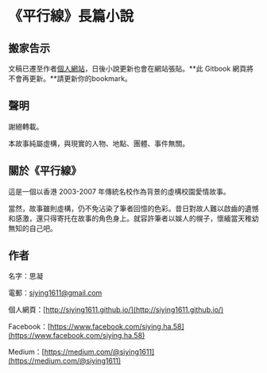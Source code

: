 # 《平行線》長篇小說

## 搬家告示

文稿已遷至作者[個人網站](http://siying1611.github.io/)，日後小說更新也會在網站張貼。**此 Gitbook 網頁將不會再更新。**請更新你的bookmark。

## 聲明

謝絕轉載。

本故事純屬虛構，與現實的人物、地點、團體、事件無關。

## 關於《平行線》

這是一個以香港 2003-2007 年傳統名校作為背景的虛構校園愛情故事。

當然，故事雖則虛構，仍不免沾染了筆者回憶的色彩。昔日對故人難以啟齒的遺憾和感激，還只得寄托在故事的角色身上。就容許筆者以娛人的幌子，懷緬當天稚幼無知的自己吧。

## 作者

名字：思凝

電郵：siying1611@gmail.com

個人網頁：[http://siying1611.github.io/](http://siying1611.github.io/)

Facebook：[https://www.facebook.com/siying.ha.58](https://www.facebook.com/siying.ha.58)

Medium：[https://medium.com/@siying1611](https://medium.com/@siying1611)

